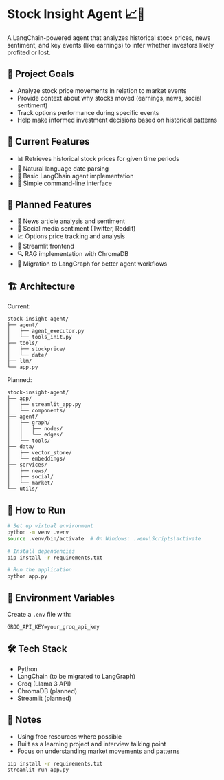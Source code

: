 # Stock Insight Agent 📈🧠

A LangChain-powered agent that analyzes historical stock prices, news sentiment, and key events (like earnings) to infer whether investors likely profited or lost.

## 🎯 Project Goals
- Analyze stock price movements in relation to market events
- Provide context about why stocks moved (earnings, news, social sentiment)
- Track options performance during specific events
- Help make informed investment decisions based on historical patterns

## 🔧 Current Features
- 📊 Retrieves historical stock prices for given time periods
- 📅 Natural language date parsing
- 🤖 Basic LangChain agent implementation
- 💬 Simple command-line interface

## 🚧 Planned Features
- 📰 News article analysis and sentiment
- 💬 Social media sentiment (Twitter, Reddit)
- 📈 Options price tracking and analysis
- 🎨 Streamlit frontend
- 🔍 RAG implementation with ChromaDB
- 🧠 Migration to LangGraph for better agent workflows

## 🏗️ Architecture
Current:
```
stock-insight-agent/
├── agent/
│   ├── agent_executor.py
│   └── tools_init.py
├── tools/
│   ├── stockprice/
│   └── date/
├── llm/
└── app.py
```

Planned:
```
stock-insight-agent/
├── app/
│   ├── streamlit_app.py
│   └── components/
├── agent/
│   ├── graph/
│   │   ├── nodes/
│   │   └── edges/
│   └── tools/
├── data/
│   ├── vector_store/
│   └── embeddings/
├── services/
│   ├── news/
│   ├── social/
│   └── market/
└── utils/
```

## 🚀 How to Run

```bash
# Set up virtual environment
python -m venv .venv
source .venv/bin/activate  # On Windows: .venv\Scripts\activate

# Install dependencies
pip install -r requirements.txt

# Run the application
python app.py
```

## 🔑 Environment Variables
Create a `.env` file with:
```
GROQ_API_KEY=your_groq_api_key
```

## 🛠️ Tech Stack
- Python
- LangChain (to be migrated to LangGraph)
- Groq (Llama 3 API)
- ChromaDB (planned)
- Streamlit (planned)

## 📝 Notes
- Using free resources where possible
- Built as a learning project and interview talking point
- Focus on understanding market movements and patterns

```bash
pip install -r requirements.txt
streamlit run app.py
